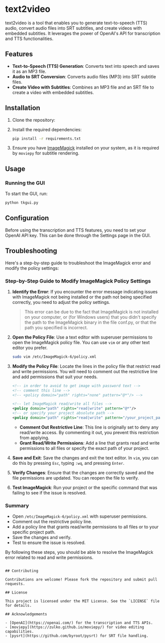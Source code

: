 # text2video

text2video is a tool that enables you to generate text-to-speech (TTS) audio, convert audio files into SRT subtitles, and create videos with embedded subtitles. It leverages the power of OpenAI's API for transcription and TTS functionalities.

## Features

- **Text-to-Speech (TTS) Generation**: Converts text into speech and saves it as an MP3 file.
- **Audio to SRT Conversion**: Converts audio files (MP3) into SRT subtitle files.
- **Create Video with Subtitles**: Combines an MP3 file and an SRT file to create a video with embedded subtitles.

## Installation

1. Clone the repository:

2. Install the required dependencies:

    ```bash
    pip install -r requirements.txt
    ```

3. Ensure you have [ImageMagick](https://imagemagick.org/) installed on your system, as it is required by `moviepy` for subtitle rendering.

## Usage

### Running the GUI

To start the GUI, run:

```bash
python tkgui.py
```



## Configuration

Before using the transcription and TTS features, you need to set your OpenAI API key. This can be done through the Settings page in the GUI.

## Troubleshooting

Here's a step-by-step guide to troubleshoot the ImageMagick error and modify the policy settings:

### Step-by-Step Guide to Modify ImageMagick Policy Settings

1. **Identify the Error**:
   If you encounter the error message indicating issues with ImageMagick not being installed or the path not being specified correctly, you need to adjust the policy settings.
   > This error can be due to the fact that ImageMagick is not installed on your computer, or (for Windows users) that you didn't specify the path to the ImageMagick binary in the file conf.py, or that the path you specified is incorrect.

2. **Open the Policy File**:
   Use a text editor with superuser permissions to open the ImageMagick policy file. You can use `vim` or any other text editor you prefer.

   ```bash
   sudo vim /etc/ImageMagick-6/policy.xml
   ```

3. **Modify the Policy File**:
   Locate the lines in the policy file that restrict read and write permissions. You will need to comment out the restrictive line and add permissions that suit your needs.

   ```xml
   <!-- in order to avoid to get image with password text -->
   <!-- comment this line -->
   <!-- <policy domain="path" rights="none" pattern="@*"/> -->

   <!-- let ImageMagick read/write all files -->
   <policy domain="path" rights="read|write" pattern="@*"/>
   <!-- or specify your project absolute path -->
   <policy domain="path" rights="read|write" pattern="/your_project_path*"/>
   ```

   - **Comment Out Restrictive Line**: This line is originally set to deny any read/write access. By commenting it out, you prevent this restriction from applying.
   - **Grant Read/Write Permissions**: Add a line that grants read and write permissions to all files or specify the exact path of your project.

4. **Save and Exit**:
   Save the changes and exit the text editor. In `vim`, you can do this by pressing `Esc`, typing `:wq`, and pressing `Enter`.

5. **Verify Changes**:
   Ensure that the changes are correctly saved and the file permissions are updated. You can reopen the file to verify.

6. **Test ImageMagick**:
   Run your project or the specific command that was failing to see if the issue is resolved.

### Summary
- Open `/etc/ImageMagick-6/policy.xml` with superuser permissions.
- Comment out the restrictive policy line.
- Add a policy line that grants read/write permissions to all files or to your specific project path.
- Save the changes and verify.
- Test to ensure the issue is resolved.

By following these steps, you should be able to resolve the ImageMagick error related to read and write permissions.
```

## Contributing

Contributions are welcome! Please fork the repository and submit pull requests.

## License

This project is licensed under the MIT License. See the `LICENSE` file for details.

## Acknowledgements

- [OpenAI](https://openai.com/) for the transcription and TTS APIs.
- [moviepy](https://zulko.github.io/moviepy/) for video editing capabilities.
- [pysrt](https://github.com/byroot/pysrt) for SRT file handling.


